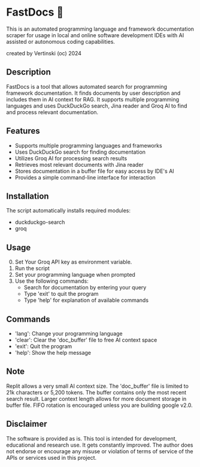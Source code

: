 # FastDocs 📠

This is an automated programming language and framework documentation scraper 
for usage in local and online software development IDEs with AI assisted or 
autonomous coding capabilities.

created by Vertinski
(oc) 2024

## Description

FastDocs is a tool that allows automated search for programming framework documentation. It finds documents by user description and includes them in AI context for RAG. 
It supports multiple programming languages and uses DuckDuckGo search, Jina reader and Groq AI to find and process relevant documentation. 

## Features

- Supports multiple programming languages and frameworks
- Uses DuckDuckGo search for finding documentation
- Utilizes Groq AI for processing search results
- Retrieves most relevant documents with Jina reader
- Stores documentation in a buffer file for easy access by IDE's AI
- Provides a simple command-line interface for interaction

## Installation

The script automatically installs required modules:
- duckduckgo-search
- groq

## Usage

0. Set Your Groq API key as environment variable.
1. Run the script
2. Set your programming language when prompted
3. Use the following commands:
   - Search for documentation by entering your query
   - Type 'exit' to quit the program
   - Type 'help' for explanation of available commands

## Commands

- 'lang': Change your programming language
- 'clear': Clear the 'doc_buffer' file to free AI context space
- 'exit': Quit the program
- 'help': Show the help message

## Note

Replit allows a very small AI context size. The 'doc_buffer' file is limited to 21k characters or 5,200 tokens. The buffer contains only the most recent search result. 
Larger context length allows for more document storage in buffer file. FIFO rotation is encouraged unless you are building google v2.0. 


## Disclaimer

The software is provided as is. This tool is intended for development, educational and research use. It gets constantly improved. The author does not endorse or encourage any misuse or violation of terms of service of the APIs or services used in this project.
